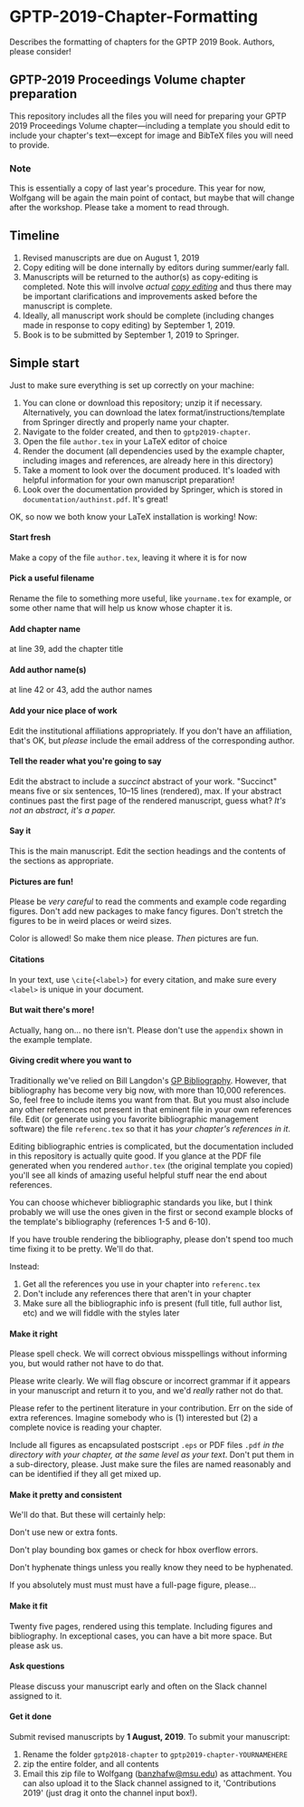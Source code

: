 # GPTP-2019-Chapter-Formatting
Describes the formatting of chapters for the GPTP 2019 Book. Authors, please consider!

## GPTP-2019 Proceedings Volume chapter preparation

This repository includes all the files you will need for preparing your GPTP 2019 Proceedings Volume chapter—including a template you should edit to include your chapter's text—except for image and BibTeX files you will need to provide.

### Note

This is essentially a copy of last year's procedure. This year for now, Wolfgang will be again the main point of contact, but maybe that will change after the workshop. Please take a moment to read through.

## Timeline

1. Revised manuscripts are due on August 1, 2019
2. Copy editing will be done internally by editors during summer/early fall.
3. Manuscripts will be returned to the author(s) as copy-editing is completed. Note this will involve _actual [copy editing](https://en.wikipedia.org/wiki/Copy_editing)_ and thus there may be important clarifications and improvements asked before the manuscript is complete.
4. Ideally, all manuscript work should be complete (including changes made in response to copy editing) by September 1, 2019.
5. Book is to be submitted by September 1, 2019 to Springer. 

## Simple start

Just to make sure everything is set up correctly on your machine:

1. You can clone or download this repository; unzip it if necessary. Alternatively, you can download the latex format/instructions/template from Springer directly and properly name your chapter. 
2. Navigate to the folder created, and then to `gptp2019-chapter`. 
3. Open the file `author.tex` in your LaTeX editor of choice
4. Render the document (all dependencies used by the example chapter, including images and references, are already here in this directory)
5. Take a moment to look over the document produced. It's loaded with helpful information for your own manuscript preparation!
6. Look over the documentation provided by Springer, which is stored in `documentation/authinst.pdf`. It's great!

OK, so now we both know your LaTeX installation is working! Now:

#### Start fresh

Make a copy of the file `author.tex`, leaving it where it is for now

#### Pick a useful filename

Rename the file to something more useful, like `yourname.tex` for example, or some other name that will help us know whose chapter it is.

#### Add chapter name

at line 39, add the chapter title

#### Add author name(s)

at line 42 or 43, add the author names

#### Add your nice place of work

Edit the institutional affiliations appropriately. If you don't have an affiliation, that's OK, but _please_ include the email address of the corresponding author.

#### Tell the reader what you're going to say

Edit the abstract to include a _succinct_ abstract of your work. "Succinct" means five or six sentences, 10–15 lines (rendered), max. If your abstract continues past the first page of the rendered manuscript, guess what? _It's not an abstract, it's a paper._

#### Say it

This is the main manuscript. Edit the section headings and the contents of the sections as appropriate.


#### Pictures are fun!

Please be _very careful_ to read the comments and example code regarding figures. Don't add new packages to make fancy figures. Don't stretch the figures to be in weird places or weird sizes. 

Color is allowed! So make them nice please. _Then_ pictures are fun.

#### Citations

In your text, use `\cite{<label>}` for every citation, and make sure every `<label>` is unique in your document.

#### But wait there's more!

Actually, hang on... no there isn't. Please don't use the `appendix` shown in the example template.

#### Giving credit where you want to

Traditionally we've relied on Bill Langdon's [GP Bibliography](http://www.cs.bham.ac.uk/~wbl/biblio/). 
However, that bibliography has become very big now, with more than 10,000 references. So, feel free to include items you want from that. But you must also include any other references not present in that eminent file in your own references file. Edit (or generate using you favorite bibliographic management software) the file `referenc.tex` so that it has _your chapter's references in it_.

Editing bibliographic entries is complicated, but the documentation included in this repository is actually quite good. If you glance at the PDF file generated when you rendered `author.tex` (the original template you copied) you'll see all kinds of amazing useful helpful stuff near the end about references.

You can choose whichever bibliographic standards you like, but I think probably we will use the ones given in the first or second example blocks of the template's bibliography (references 1-5 and 6-10).

If you have trouble rendering the bibliography, please don't spend too much time fixing it to be pretty. We'll do that. 

Instead:

1. Get all the references you use in your chapter into `referenc.tex`
2. Don't include any references there that aren't in your chapter
3. Make sure all the bibliographic info is present (full title, full author list, etc) and we will fiddle with the styles later

#### Make it right

Please spell check. We will correct obvious misspellings without informing you, but would rather not have to do that.

Please write clearly. We will flag obscure or incorrect grammar if it appears in your manuscript and return it to you, and we'd _really_ rather not do that.

Please refer to the pertinent literature in your contribution. Err on the side of extra references. Imagine somebody who is (1) interested but (2) a complete novice is reading your chapter.

Include all figures as encapsulated postscript `.eps` or PDF files `.pdf` _in the directory with your chapter, at the same level as your text_. Don't put them in a sub-directory, please. Just make sure the files are named reasonably and can be identified if they all get mixed up.

#### Make it pretty and consistent

We'll do that. But these will certainly help:

Don't use new or extra fonts.

Don't play bounding box games or check for hbox overflow errors.

Don't hyphenate things unless you really know they need to be hyphenated.

If you absolutely must must must have a full-page figure, please...

#### Make it fit

Twenty five pages, rendered using this template. Including figures and bibliography. In exceptional cases,
you can have a bit more space. But please ask us.

#### Ask questions

Please discuss your manuscript early and often on the Slack channel assigned to it.

#### Get it done

Submit revised manuscripts by **1 August, 2019**. To submit your manuscript:

1. Rename the folder `gptp2018-chapter` to `gptp2019-chapter-YOURNAMEHERE`
2. zip the entire folder, and all contents
3. Email this zip file to Wolfgang (banzhafw@msu.edu) as attachment. You can also upload it to the Slack channel assigned to it, 'Contributions 2019' (just drag it onto the channel input box!). 
